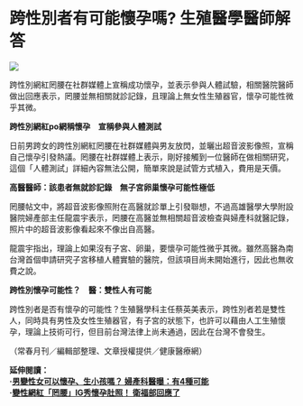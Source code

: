 # 跨性別者有可能懷孕嗎? 生殖醫學醫師解答

![](https://www.ttvc.com.tw/data/images/202101/pregnancy%20(2)(1).jpg)

跨性別網紅罔腰在社群媒體上宣稱成功懷孕，並表示參與人體試驗，相關醫院醫師做出回應表示，罔腰並無相關就診記錄，且理論上無女性生殖器官，懷孕可能性微乎其微。

**跨性別網紅po網稱懷孕　宣稱參與人體測試**

日前男跨女的跨性別網紅罔腰在社群媒體與男友放閃，並曬出超音波影像照，宣稱自己懷孕引發熱議。罔腰在社群媒體上表示，剛好接觸到一位醫師在做相關研究，這個「人體測試」詳細內容無法公開，簡單來說是試管方式植入，費用是天價。

**高醫醫師：該患者無就診記錄　無子宮卵巢懷孕可能性極低**

罔腰帖文中，將超音波影像照附在高醫就診單上引發聯想，不過高雄醫學大學附設醫院婦產部主任龍震宇表示，罔腰在高醫並無相關超音波檢查與婦產科就醫記錄，照片中的超音波影像看起來不像出自高醫。

龍震宇指出，理論上如果沒有子宮、卵巢，要懷孕可能性微乎其微。雖然高醫為南台灣首個申請研究子宮移植人體實驗的醫院，但該項目尚未開始進行，因此也無收費之說。

**跨性別懷孕可能性？　醫：雙性人有可能**

跨性別者是否有懷孕的可能性？生殖醫學科主任蔡英美表示，跨性別者若是雙性人，同時具有男性及女性生殖器官，有子宮的狀態下，也許可以藉由人工生殖懷孕，理論上技術可行，但目前台灣法律上尚未通過，因此在台灣不會發生。

（常春月刊／編輯部整理、文章授權提供／健康醫療網）  

**延伸閱讀：**  
**·[男變性女可以懷孕、生小孩嗎？ 婦產科醫曝：有4種可能](https://www.ttvc.com.tw/%E7%94%B7%E8%AE%8A%E6%80%A7%E5%A5%B3%E5%8F%AF%E4%BB%A5%E6%87%B7%E5%AD%95-%E7%94%9F%E5%B0%8F%E5%AD%A9%E5%97%8E-%E5%A9%A6%E7%94%A2%E7%A7%91%E9%86%AB%E6%9B%9D-%E6%9C%894%E7%A8%AE%E5%8F%AF%E8%83%BD-a-11179.html)**  
**·[變性網紅「罔腰」IG秀懷孕肚照！ 衛福部回應了](https://www.ttvc.com.tw/%E8%AE%8A%E6%80%A7%E7%B6%B2%E7%B4%85-%E7%BD%94%E8%85%B0-IG%E7%A7%80%E6%87%B8%E5%AD%95%E8%82%9A%E7%85%A7-%E8%A1%9B%E7%A6%8F%E9%83%A8%E5%9B%9E%E6%87%89%E4%BA%86-a-11199.html)**